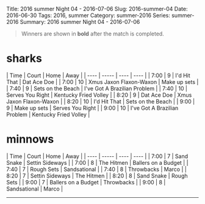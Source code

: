Title: 2016 summer Night 04 - 2016-07-06
Slug: 2016-summer-04
Date: 2016-06-30
Tags: 2016, summer
Category: summer-2016
Series: summer-2016
Summary: 2016 summer Night 04 - 2016-07-06

> Winners are shown in **bold** after the match is completed.

sharks
=====
| Time | Court | Home | Away |
| ---- | ----- | ---- | ---- | <!-- begin table -->
| 7:00 | 9 | I'd Hit That | Dat Ace Doe |
| 7:00 | 10 | Xmus Jaxon Flaxon-Waxon | Make up sets |
| 7:40 | 9 | Sets on the Beach | I've Got A Brazilian Problem |
| 7:40 | 10 | Serves You Right | Kentucky Fried Volley |
| 8:20 | 9 | Dat Ace Doe | Xmus Jaxon Flaxon-Waxon |
| 8:20 | 10 | I'd Hit That | Sets on the Beach |
| 9:00 | 9 | Make up sets | Serves You Right |
| 9:00 | 10 | I've Got A Brazilian Problem | Kentucky Fried Volley |

<!-- end table -->
minnows
=====
| Time | Court | Home | Away |
| ---- | ----- | ---- | ---- | <!-- begin table -->
| 7:00 | 7 | Sand Snake | Settin Sideways |
| 7:00 | 8 | The Hitmen | Ballers on a Budget |
| 7:40 | 7 | Rough Sets | Sandsational |
| 7:40 | 8 | Throwbacks | Marco |
| 8:20 | 7 | Settin Sideways | The Hitmen |
| 8:20 | 8 | Sand Snake | Rough Sets |
| 9:00 | 7 | Ballers on a Budget | Throwbacks |
| 9:00 | 8 | Sandsational | Marco |

<!-- end table -->



---
